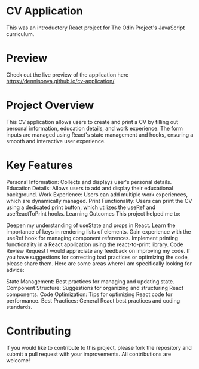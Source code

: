 # CV Application
This was an introductory React project for The Odin Project's JavaScript curriculum.

# Preview
Check out the live preview of the application here https://dennisonya.github.io/cv-application/

# Project Overview
This CV application allows users to create and print a CV by filling out personal information, education details, and work experience. The form inputs are managed using React's state management and hooks, ensuring a smooth and interactive user experience.

# Key Features
Personal Information: Collects and displays user's personal details.
Education Details: Allows users to add and display their educational background.
Work Experience: Users can add multiple work experiences, which are dynamically managed.
Print Functionality: Users can print the CV using a dedicated print button, which utilizes the useRef and useReactToPrint hooks.
Learning Outcomes
This project helped me to:

Deepen my understanding of useState and props in React.
Learn the importance of keys in rendering lists of elements.
Gain experience with the useRef hook for managing component references.
Implement printing functionality in a React application using the react-to-print library.
Code Review Request
I would appreciate any feedback on improving my code. If you have suggestions for correcting bad practices or optimizing the code, please share them. Here are some areas where I am specifically looking for advice:

State Management: Best practices for managing and updating state.
Component Structure: Suggestions for organizing and structuring React components.
Code Optimization: Tips for optimizing React code for performance.
Best Practices: General React best practices and coding standards.

# Contributing
If you would like to contribute to this project, please fork the repository and submit a pull request with your improvements. All contributions are welcome!

